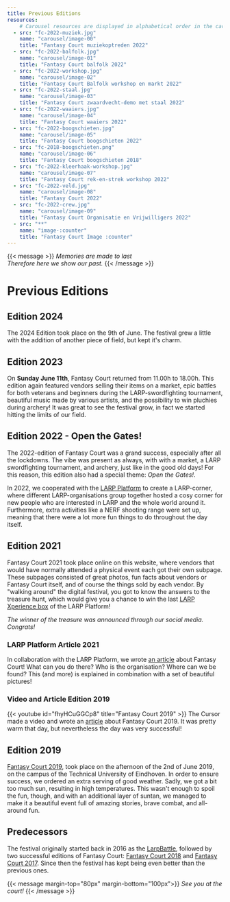 ```yaml
---
title: Previous Editions
resources:
    # Carousel resources are displayed in alphabetical order in the carousel.
  - src: "fc-2022-muziek.jpg"
    name: "carousel/image-00"
    title: "Fantasy Court muziekoptreden 2022"
  - src: "fc-2022-balfolk.jpg"
    name: "carousel/image-01"
    title: "Fantasy Court balfolk 2022"
  - src: "fc-2022-workshop.jpg"
    name: "carousel/image-02"
    title: "Fantasy Court Balfolk workshop en markt 2022"
  - src: "fc-2022-staal.jpg"
    name: "carousel/image-03"
    title: "Fantasy Court zwaardvecht-demo met staal 2022"
  - src: "fc-2022-waaiers.jpg"
    name: "carousel/image-04"
    title: "Fantasy Court waaiers 2022"
  - src: "fc-2022-boogschieten.jpg"
    name: "carousel/image-05"
    title: "Fantasy Court boogschieten 2022"
  - src: "fc-2018-boogschieten.png"
    name: "carousel/image-06"
    title: "Fantasy Court boogschieten 2018"
  - src: "fc-2022-kleerhaak-workshop.jpg"
    name: "carousel/image-07"
    title: "Fantasy Court rek-en-strek workshop 2022"
  - src: "fc-2022-veld.jpg"
    name: "carousel/image-08"
    title: "Fantasy Court 2022"
  - src: "fc-2022-crew.jpg"
    name: "carousel/image-09"
    title: "Fantasy Court Organisatie en Vrijwilligers 2022"
  - src: "**"
    name: "image-:counter"
    title: "Fantasy Court Image :counter"
---
```


{{< message >}}
_Memories are made to last_ \
_Therefore here we show our past._
{{< /message >}}

# Previous Editions
## Edition 2024

The 2024 Edition took place on the 9th of June. The festival grew a little with the addition of another piece of field, but kept it's charm.


## Edition 2023

On **Sunday June 11th**, Fantasy Court returned from 11.00h to 18.00h. This edition again featured vendors selling their items on a market, epic battles for both veterans and beginners during the LARP-swordfighting tournament, beautiful music made by various artists, and the possibility to win pluchies during archery! It was great to see the festival grow, in fact we started hitting the limits of our field.


## Edition 2022 - Open the Gates!
The 2022-edition of Fantasy Court was a grand success, especially after all the lockdowns. The vibe was present as always, with with a market, a LARP swordfighting tournament, and archery, just like in the good old days! For this reason, this edition also had a special theme: *Open the Gates!*.

In 2022, we cooperated with the [LARP Platform](https://www.larp-platform.nl) to create a LARP-corner, where different LARP-organisations group together hosted a cosy corner for new people who are interested in LARP and the whole world around it. Furthermore, extra activities like a NERF shooting range were set up, meaning that there were a lot more fun things to do throughout the day itself.

## Edition 2021
Fantasy Court 2021 took place online on this website, where vendors that would have normally attended a physical event each got their own subpage. These subpages consisted of great photos, fun facts about vendors or Fantasy Court itself, and of course the things sold by each vendor. By "walking around" the digital festival, you got to know the answers to the treasure hunt, which would give you a chance to win the last [LARP Xperience box](https://www.larp-platform.nl/merch/xperiencebox-2021/) of the LARP Platform!

*The winner of the treasure was announced through our social media. Congrats!*

### LARP Platform Article 2021
In collaboration with the LARP Platform, we wrote [an article](https://www.larp-platform.nl/informatie/fantasy-court-liefde-voor-larp/) about Fantasy Court! What can you do there? Who is the organisation? Where can we be found? This (and more) is explained in combination with a set of beautiful pictures!

### Video and Article Edition 2019
{{< youtube id="fhyHCuGGCp8" title="Fantasy Court 2019" >}}
The Cursor made a video and wrote an [article](https://www.cursor.tue.nl/en/news/2019/juni/week-1/its-not-the-size-of-the-sword-that-matters-my-boy/) about Fantasy Court 2019. It was pretty warm that day, but nevertheless the day was very successful!

## Edition 2019
[Fantasy Court 2019](https://www.facebook.com/events/2583251595022623/), took place on the afternoon of the 2nd of June 2019, on the campus of the Technical University of Eindhoven. In order to ensure success, we ordered an extra serving of good weather. Sadly, we got a bit too much sun, resulting in high temperatures. This wasn't enough to spoil the fun, though, and with an additional layer of suntan, we managed to make it a beautiful event full of amazing stories, brave combat, and all-around fun.

## Predecessors
The festival originally started back in 2016 as the [LarpBattle](https://www.facebook.com/events/564866377026074/), followed by two successful editions of Fantasy Court: [Fantasy Court 2018](https://www.facebook.com/events/121539801858080/) and [Fantasy Court 2017](https://www.facebook.com/events/795289227288793/").
Since then the festival has kept being even better than the previous ones.


{{< message margin-top="80px" margin-bottom="100px">}}
_See you at the court!_
{{< /message >}}

